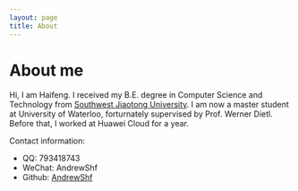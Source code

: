 ```yaml
---
layout: page
title: About
---
```


# About me

Hi, I am Haifeng. I received my B.E. degree in Computer Science and Technology from [Southwest Jiaotong University][swjtu]. I am now a master student at University of Waterloo, forturnately supervised by Prof. Werner Dietl. Before that, I worked at Huawei Cloud for a year.



Contact information:

+ QQ: 793418743
+ WeChat:  AndrewShf
+ Github:    [AndrewShf][g]

[swjtu]: https://en.swjtu.edu.cn/
[g]: https://github.com/AndrewShf
[r]: /CV-HaifengShi.pdf

